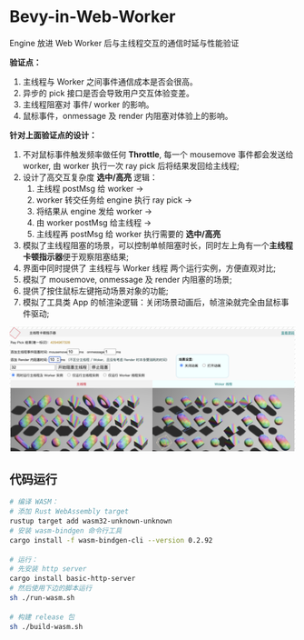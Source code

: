 # Bevy-in-Web-Worker

Engine 放进 Web Worker 后与主线程交互的通信时延与性能验证

**验证点：**

1. 主线程与 Worker 之间事件通信成本是否会很高。
2. 异步的 pick 接口是否会导致用户交互体验变差。
3. 主线程阻塞对 事件/ worker 的影响。
4. 鼠标事件，onmessage 及 render 内阻塞对体验上的影响。

**针对上面验证点的设计：**

1. 不对鼠标事件触发频率做任何 **Throttle**, 每一个 mousemove 事件都会发送给 worker, 由 worker 执行一次 ray pick 后将结果发回给主线程;
2. 设计了高交互复杂度 **选中/高亮** 逻辑：
    1. 主线程 postMsg 给 worker -> 
    2. worker 转交任务给 engine 执行 ray pick -> 
    3. 将结果从 engine 发给 worker -> 
    4. 由 worker postMsg 给主线程 -> 
    5. 主线程再 postMsg 给 worker 执行需要的 **选中/高亮**
3. 模拟了主线程阻塞的场景，可以控制单帧阻塞时长，同时左上角有一个**主线程卡顿指示器**便于观察阻塞结果;
4. 界面中同时提供了 主线程与 Worker 线程 两个运行实例，方便直观对比;
5. 模拟了 mousemove, onmessage 及 render 内阻塞的场景;
6. 提供了按住鼠标左键拖动场景对象的功能;
7. 模拟了工具类 App 的帧渲染逻辑：关闭场景动画后，帧渲染就完全由鼠标事件驱动;

![Bevy in Web Worker](./screenshot.png) 

## 代码运行

```sh
# 编译 WASM：
# 添加 Rust WebAssembly target
rustup target add wasm32-unknown-unknown
# 安装 wasm-bindgen 命令行工具
cargo install -f wasm-bindgen-cli --version 0.2.92

# 运行：
# 先安装 http server
cargo install basic-http-server
# 然后使用下边的脚本运行
sh ./run-wasm.sh

# 构建 release 包
sh ./build-wasm.sh
```
